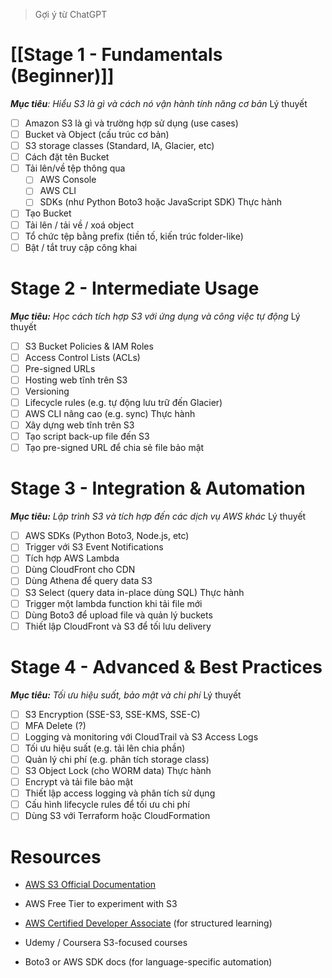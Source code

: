 > Gợi ý từ ChatGPT
# [[Stage 1 - Fundamentals (Beginner)]]
***Mục tiêu**: Hiểu S3 là gì và cách nó vận hành tính năng cơ bản*
Lý thuyết
- [ ] Amazon S3 là gì và trường hợp sử dụng (use cases)
- [ ] Bucket và Object (cấu trúc cơ bản)
- [ ] S3 storage classes (Standard, IA, Glacier, etc)
- [ ] Cách đặt tên Bucket
- [ ] Tải lên/về tệp thông qua
	- [ ] AWS Console
	- [ ] AWS CLI
	- [ ] SDKs (như Python Boto3 hoặc JavaScript SDK)
Thực hành
- [ ] Tạo Bucket
- [ ] Tải lên / tải về / xoá object
- [ ] Tổ chức tệp bằng prefix (tiền tố, kiến trúc folder-like)
- [ ] Bật / tắt truy cập công khai
# Stage 2 - Intermediate Usage
***Mục tiêu:** Học cách tích hợp S3 với ứng dụng và công việc tự động*
Lý thuyết
- [ ] S3 Bucket Policies & IAM Roles
- [ ] Access Control Lists (ACLs)
- [ ] Pre-signed URLs
- [ ] Hosting web tĩnh trên S3
- [ ] Versioning
- [ ] Lifecycle rules (e.g. tự động lưu trữ đến Glacier)
- [ ] AWS CLI nâng cao (e.g. sync)
Thực hành
- [ ] Xây dựng web tĩnh trên S3
- [ ] Tạo script back-up file đến S3
- [ ] Tạo pre-signed URL để chia sẻ file bảo mật
# Stage 3 - Integration & Automation
***Mục tiêu:** Lập trình S3 và tích hợp đến các dịch vụ AWS khác*
Lý thuyết
- [ ] AWS SDKs (Python Boto3, Node.js, etc)
- [ ] Trigger với S3 Event Notifications
- [ ] Tích hợp AWS Lambda
- [ ] Dùng CloudFront cho CDN
- [ ] Dùng Athena để query data S3
- [ ] S3 Select (query data in-place dùng SQL)
Thực hành
- [ ] Trigger một lambda function khi tải file mới
- [ ] Dùng Boto3 để upload file và quản lý buckets
- [ ] Thiết lập CloudFront và S3 để tối lưu delivery
# Stage 4 - Advanced & Best Practices
***Mục tiêu:** Tối ưu hiệu suất, bảo mật và chi phí*
Lý thuyết
- [ ] S3 Encryption (SSE-S3, SSE-KMS, SSE-C)
- [ ] MFA Delete (?)
- [ ] Logging và monitoring với CloudTrail và S3 Access Logs
- [ ] Tối ưu hiệu suất (e.g. tải lên chia phần)
- [ ] Quản lý chi phí (e.g. phân tích storage class)
- [ ] S3 Object Lock (cho WORM data)
Thực hành
- [ ] Encrypt và tải file bảo mật
- [ ] Thiết lập access logging và phân tích sử dụng
- [ ] Cấu hình lifecycle rules để tối ưu chi phí
- [ ] Dùng S3 với Terraform hoặc CloudFormation

# **Resources**

- [AWS S3 Official Documentation](https://docs.aws.amazon.com/s3/)
    
- AWS Free Tier to experiment with S3
    
- [AWS Certified Developer Associate](https://aws.amazon.com/certification/certified-developer-associate/) (for structured learning)
    
- Udemy / Coursera S3-focused courses
    
- Boto3 or AWS SDK docs (for language-specific automation)